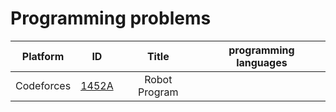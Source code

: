 # Programming problems

| Platform  | ID  | Title | programming languages |
| :---: | :---: | :---: | :---: |
| Codeforces  | [1452A](1452A/statement.md) | Robot Program ||